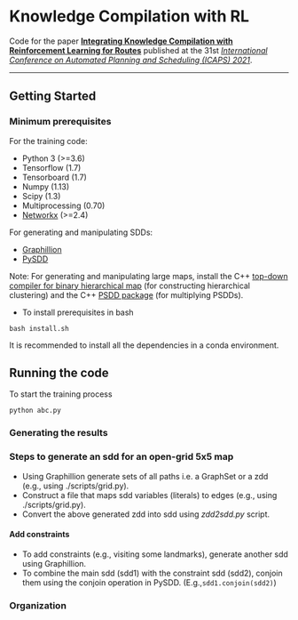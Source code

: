 
# Knowledge Compilation with RL

Code for the paper [**Integrating Knowledge Compilation with Reinforcement Learning for Routes**](https://ojs.aaai.org/index.php/ICAPS/article/view/16002/15813) published at the 31st [*International Conference on Automated Planning and Scheduling (ICAPS) 2021*](https://icaps21.icaps-conference.org/home/).

***

## Getting Started

### Minimum prerequisites

For the training code:
* Python 3 (>=3.6)
* Tensorflow (1.7)
* Tensorboard (1.7)
* Numpy (1.13)
* Scipy (1.3)
* Multiprocessing (0.70)
* [Networkx](https://networkx.org/) (>=2.4)

For generating and manipulating SDDs:
* [Graphillion](https://github.com/takemaru/graphillion) 
* [PySDD](https://github.com/wannesm/PySDD)

Note: For generating and manipulating large maps, install the C++ [top-down compiler for binary hierarchical map](https://github.com/hahaXD/hierarchical_map_compiler) (for constructing hierarchical clustering) and the C++ [PSDD package](https://github.com/hahaXD/psdd) (for multiplying PSDDs). 

* To install prerequisites in bash 
```
bash install.sh
```
It is recommended to install all the dependencies in a conda environment.

## Running the code
To start the training process
```
python abc.py
```

### Generating the results

### Steps to generate an sdd for an open-grid 5x5 map
* Using Graphillion generate sets of all paths i.e. a GraphSet or a zdd (e.g., using ./scripts/grid.py).
* Construct a file that maps sdd variables (literals) to edges (e.g., using ./scripts/grid.py).
* Convert the above generated zdd into sdd using *zdd2sdd.py* script.

#### Add constraints
* To add constraints (e.g., visiting some landmarks), generate another sdd using Graphillion.
* To combine the main sdd (sdd1) with the constraint sdd (sdd2), conjoin them using the conjoin operation in PySDD. (E.g.,``sdd1.conjoin(sdd2)``)

### Organization
